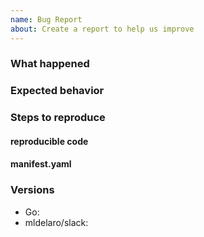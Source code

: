 ```yaml
---
name: Bug Report
about: Create a report to help us improve
---
```


### What happened

### Expected behavior

### Steps to reproduce

#### reproducible code

#### manifest.yaml

### Versions
- Go:
- mldelaro/slack:
